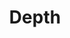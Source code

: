 ---
title: "Depth"

categories: ['']

tags: ['Depth']

arabic: ['عمق']

publishers: ['معجم مصطلحات التعلم الآلي والتعلم العميق وعلم البيانات']

types: "word"

slug: ""
---